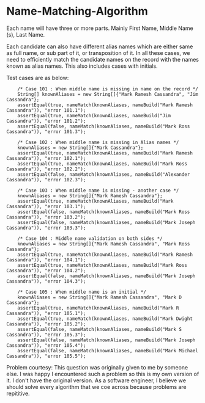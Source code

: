# Name-Matching-Algorithm

Each name will have three or more parts.
Mainly First Name, Middle Name (s), Last Name.

Each candidate can also have different alias names which are either same as full name, or sub part of it, or transposition of it.
In all these cases, we need to efficiently match the candidate names on the record with the names known as alias names.
This also includes cases with initials.

Test cases are as below:


        /* Case 101 : When middle name is missing in name on the record */
        String[] knownAliases = new String[]{"Mark Ramesh Cassandra", "Jim Cassandra"};
        assertEqual(true, nameMatch(knownAliases, nameBuild("Mark Ramesh Cassandra")), "error 101.1");
        assertEqual(true, nameMatch(knownAliases, nameBuild("Jim Cassandra")), "error 101.2");
        assertEqual(false, nameMatch(knownAliases, nameBuild("Mark Ross Cassandra")), "error 101.3");

        /* Case 102 : When middle name is missing in Alias names */
        knownAliases = new String[]{"Mark Cassandra"};
        assertEqual(true, nameMatch(knownAliases, nameBuild("Mark Ramesh Cassandra")), "error 102.1");
        assertEqual(true, nameMatch(knownAliases, nameBuild("Mark Ross Cassandra")), "error 102.2");
        assertEqual(false, nameMatch(knownAliases, nameBuild("Alexander Cassandra")), "error 102.3");

        /* Case 103 : When middle name is missing - another case */
        knownAliases = new String[]{"Mark Ramesh Cassandra"};
        assertEqual(true, nameMatch(knownAliases, nameBuild("Mark Cassandra")), "error 103.1");
        assertEqual(false, nameMatch(knownAliases, nameBuild("Mark Ross Cassandra")), "error 103.2");
        assertEqual(false, nameMatch(knownAliases, nameBuild("Mark Joseph Cassandra")), "error 103.3");

        /* Case 104 : Middle name validation on both sides */
        knownAliases = new String[]{"Mark Ramesh Cassandra", "Mark Ross Cassandra"};
        assertEqual(true, nameMatch(knownAliases, nameBuild("Mark Ramesh Cassandra")), "error 104.1");
        assertEqual(true, nameMatch(knownAliases, nameBuild("Mark Ross Cassandra")), "error 104.2");
        assertEqual(false, nameMatch(knownAliases, nameBuild("Mark Joseph Cassandra")), "error 104.3");

        /* Case 105 : When middle name is an initial */
        knownAliases = new String[]{"Mark Ramesh Cassandra", "Mark D Cassandra"};
        assertEqual(true, nameMatch(knownAliases, nameBuild("Mark R Cassandra")), "error 105.1");
        assertEqual(true, nameMatch(knownAliases, nameBuild("Mark Dwight Cassandra")), "error 105.2");
        assertEqual(false, nameMatch(knownAliases, nameBuild("Mark S Cassandra")), "error 105.3");
        assertEqual(false, nameMatch(knownAliases, nameBuild("Mark Joseph Cassandra")), "error 105.4");
        assertEqual(false, nameMatch(knownAliases, nameBuild("Mark Michael Cassandra")), "error 105.5");
        
        
Problem courtesy: This question was originally given to me by someone else. I was happy I encountered such a problem so this is my own version of it. I don't have the original version. As a software engineer, I believe we should solve every algorithm that we coe across because problems are repititive.
